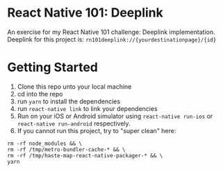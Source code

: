 # React Native 101: Deeplink

An exercise for my React Native 101 challenge: Deeplink implementation.
Deeplink for this project is: `rn101deeplink://{yourdestinationpage}/{id}`

# Getting Started

1. Clone this repo unto your local machine
2. cd into the repo
3. run `yarn` to install the dependencies
4. run `react-native link` to link your dependencies
5. Run on your iOS or Android simulator using `react-native run-ios` or `react-native run-android` respectively.
6. If you cannot run this project, try to "super clean" here:
```watchman watch-del-all && \
rm -rf node_modules && \
rm -rf /tmp/metro-bundler-cache-* && \
rm -rf /tmp/haste-map-react-native-packager-* && \
yarn
